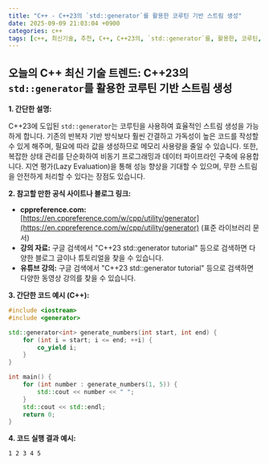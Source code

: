 ```yaml
---
title: "C++ - C++23의 `std::generator`를 활용한 코루틴 기반 스트림 생성"
date: 2025-09-09 21:03:04 +0900
categories: c++
tags: [c++, 최신기술, 추천, C++, C++23의, `std::generator`를, 활용한, 코루틴, 기반, 스트림, 생성]
---
```


## 오늘의 C++ 최신 기술 트렌드: **C++23의 `std::generator`를 활용한 코루틴 기반 스트림 생성**

**1. 간단한 설명:**

C++23에 도입된 `std::generator`는 코루틴을 사용하여 효율적인 스트림 생성을 가능하게 합니다. 기존의 반복자 기반 방식보다 훨씬 간결하고 가독성이 높은 코드를 작성할 수 있게 해주며, 필요에 따라 값을 생성하므로 메모리 사용량을 줄일 수 있습니다. 또한, 복잡한 상태 관리를 단순화하여 비동기 프로그래밍과 데이터 파이프라인 구축에 유용합니다. 지연 평가(Lazy Evaluation)을 통해 성능 향상을 기대할 수 있으며, 무한 스트림을 안전하게 처리할 수 있다는 장점도 있습니다.

**2. 참고할 만한 공식 사이트나 블로그 링크:**

*   **cppreference.com:**  [https://en.cppreference.com/w/cpp/utility/generator](https://en.cppreference.com/w/cpp/utility/generator) (표준 라이브러리 문서)
*   **강의 자료:**  구글 검색에서 "C++23 std::generator tutorial" 등으로 검색하면 다양한 블로그 글이나 튜토리얼을 찾을 수 있습니다.
*   **유튜브 강의:** 구글 검색에서 "C++23 std::generator tutorial" 등으로 검색하면 다양한 동영상 강의를 찾을 수 있습니다.

**3. 간단한 코드 예시 (C++):**

```cpp
#include <iostream>
#include <generator>

std::generator<int> generate_numbers(int start, int end) {
    for (int i = start; i <= end; ++i) {
        co_yield i;
    }
}

int main() {
    for (int number : generate_numbers(1, 5)) {
        std::cout << number << " ";
    }
    std::cout << std::endl;
    return 0;
}
```

**4. 코드 실행 결과 예시:**

```
1 2 3 4 5
```

